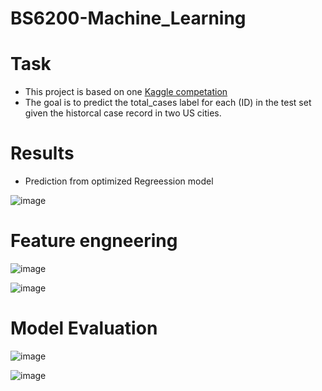 # BS6200-Machine_Learning

# Task
- This project is based on one [Kaggle competation](https://www.kaggle.com/competitions/780-challenge)
- The goal is to predict the total_cases label for each (ID) in the test set given the historcal case record in two US cities.

# Results
- Prediction from optimized Regreession model 

![image](https://user-images.githubusercontent.com/62977715/215329275-d10ad384-4944-431e-b773-dbb096d2ee9e.png)


# Feature engneering

![image](https://user-images.githubusercontent.com/62977715/215328968-dcdc4a21-65c6-4a02-b762-205e461ccced.png)

![image](https://user-images.githubusercontent.com/62977715/215329001-a599316e-dec7-4f96-8c41-d147ae6bb77c.png)

# Model Evaluation
![image](https://user-images.githubusercontent.com/62977715/215329074-aa77cfd9-5c6e-4ec1-b52b-cdd8d3a2e690.png)


![image](https://user-images.githubusercontent.com/62977715/215329117-9bb08d52-e9a9-42a7-9bb3-ed30cd095b78.png)
